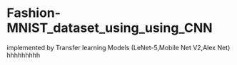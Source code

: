 # Fashion-MNIST_dataset_using_using_CNN
implemented by Transfer learning Models (LeNet-5,Mobile Net V2,Alex Net) 
hhhhhhhhh

